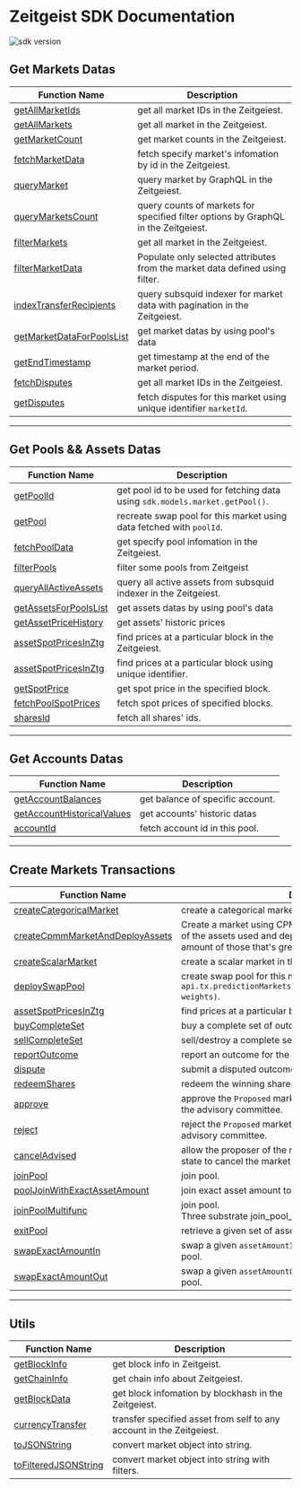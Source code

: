 # Zeitgeist SDK Documentation

![sdk version](https://img.shields.io/github/v/tag/zeitgeistpm/tools?label=sdk)

## Get Markets Datas

| Function Name                                                            | Description                                                                        |
| ------------------------------------------------------------------------ | ---------------------------------------------------------------------------------- |
| [getAllMarketIds](/build/sdk/indexs#getallmarketids)                     | get all market IDs in the Zeitgeiest.                                              |
| [getAllMarkets](/build/sdk/indexs#getallmarkets)                         | get all market in the Zeitgeiest.                                                  |
| [getMarketCount](/build/sdk/indexs#getmarketcount)                       | get market counts in the Zeitgeiest.                                               |
| [fetchMarketData](/build/sdk/indexs#fetchmarketdata)                     | fetch specify market's infomation by id in the Zeitgeiest.                         |
| [queryMarket](/build/sdk/indexs#querymarket)                             | query market by GraphQL in the Zeitgeiest.                                         |
| [queryMarketsCount](/build/sdk/indexs#querymarketscount)                 | query counts of markets for specified filter options by GraphQL in the Zeitgeiest. |
| [filterMarkets](/build/sdk/indexs#filtermarkets)                         | get all market in the Zeitgeiest.                                                  |
| [filterMarketData](/build/sdk/market#filtermarketdata)                   | Populate only selected attributes from the market data defined using filter.       |
| [indexTransferRecipients](/build/sdk/indexs#indextransferrecipients)     | query subsquid indexer for market data with pagination in the Zeitgeiest.          |
| [getMarketDataForPoolsList](/build/sdk/indexs#getMarketDataForPoolsList) | get market datas by using pool's data                                              |
| [getEndTimestamp](/build/sdk/market#getendtimestamp)                     | get timestamp at the end of the market period.                                     |
| [fetchDisputes](/build/sdk/indexs#fetchpooldata)                         | get all market IDs in the Zeitgeiest.                                              |
| [getDisputes](/build/sdk/market#getdisputes)                             | fetch disputes for this market using unique identifier `marketId`.                 |

---

## Get Pools && Assets Datas

| Function Name                                                    | Description                                                                   |
| ---------------------------------------------------------------- | ----------------------------------------------------------------------------- |
| [getPoolId](/build/sdk/market#getpoolid)                         | get pool id to be used for fetching data using `sdk.models.market.getPool()`. |
| [getPool](/build/sdk/market#getpool)                             | recreate swap pool for this market using data fetched with `poolId`.          |
| [fetchPoolData](/build/sdk/indexs#fetchpooldata)                 | get specify pool infomation in the Zeitgeiest.                                |
| [filterPools](/build/sdk/indexs#filterPools)                     | filter some pools from Zeitgeist                                              |
| [queryAllActiveAssets](/build/sdk/indexs#queryallactiveassets)   | query all active assets from subsquid indexer in the Zeitgeiest.              |
| [getAssetsForPoolsList](/build/sdk/indexs#getAssetsForPoolsList) | get assets datas by using pool's data                                         |
| [getAssetPriceHistory](/build/sdk/indexs#getAssetPriceHistory)   | get assets' historic prices                                                   |
| [assetSpotPricesInZtg](/build/sdk/indexs#assetspotpricesinztg)   | find prices at a particular block in the Zeitgeiest.                          |
| [assetSpotPricesInZtg](/build/sdk/swap#assetspotpricesinztg)     | find prices at a particular block using unique identifier.                    |
| [getSpotPrice](/build/sdk/swap#getspotprice)                     | get spot price in the specified block.                                        |
| [fetchPoolSpotPrices](/build/sdk/swap#fetchpoolspotprices)       | fetch spot prices of specified blocks.                                        |
| [sharesId](/build/sdk/swap#sharesid)                             | fetch all shares' ids.                                                        |

---

## Get Accounts Datas

| Function Name                                                              | Description                      |
| -------------------------------------------------------------------------- | -------------------------------- |
| [getAccountBalances](/build/sdk/indexs#getAccountBalances)                 | get balance of specific account. |
| [getAccountHistoricalValues](/build/sdk/indexs#getAccountHistoricalValues) | get accounts' historic datas     |
| [accountId](/build/sdk/swap#accountid)                                     | fetch account id in this pool.   |

---

## Create Markets Transactions

| Function Name                                                                        | Description                                                                                                                                                                      |
| ------------------------------------------------------------------------------------ | -------------------------------------------------------------------------------------------------------------------------------------------------------------------------------- |
| [createCategoricalMarket](/build/sdk/indexs#createcategoricalmarket)                 | create a categorical market in the Zeitgeiest.                                                                                                                                   |
| [createCpmmMarketAndDeployAssets](/build/sdk/indexs#createcpmmmarketanddeployassets) | Create a market using CPMM scoring rule, buy a complete set of the assets used and deploy within and deploy an arbitrary amount of those that's greater than the minimum amount. |
| [createScalarMarket](/build/sdk/indexs#createscalarmarket)                           | create a scalar market in the Zeitgeiest.                                                                                                                                        |
| [deploySwapPool](/build/sdk/market#deployswappool)                                   | create swap pool for this market via `api.tx.predictionMarkets.deploySwapPoolForMarket(marketId, weights)`.                                                                      |
| [assetSpotPricesInZtg](/build/sdk/market#assetspotpricesinztg)                       | find prices at a particular block using unique identifier.                                                                                                                       |
| [buyCompleteSet](/build/sdk/market#buycompleteset)                                   | buy a complete set of outcome shares for the market.                                                                                                                             |
| [sellCompleteSet](/build/sdk/market#sellcompleteset)                                 | sell/destroy a complete set of outcome shares for the market.                                                                                                                    |
| [reportOutcome](/build/sdk/market#reportoutcome)                                     | report an outcome for the market.                                                                                                                                                |
| [dispute](/build/sdk/market#dispute)                                                 | submit a disputed outcome for the market.                                                                                                                                        |
| [redeemShares](/build/sdk/market#redeemshares)                                       | redeem the winning shares for the market.                                                                                                                                        |
| [approve](/build/sdk/market#approve)                                                 | approve the `Proposed` market that is waiting for approval from the advisory committee.                                                                                          |
| [reject](/build/sdk/market#reject)                                                   | reject the `Proposed` market that is waiting for approval from the advisory committee.                                                                                           |
| [cancelAdvised](/build/sdk/market#canceladvised)                                     | allow the proposer of the market that is currently in a `Proposed` state to cancel the market proposal.                                                                          |
| [joinPool](/build/sdk/swap#joinpool)                                                 | join pool.                                                                                                                                                                       |
| [poolJoinWithExactAssetAmount](/build/sdk/swap#pooljoinwithexactassetamount)         | join exact asset amount to the pool.                                                                                                                                             |
| [joinPoolMultifunc](/build/sdk/swap#joinpoolmultifunc)                               | join pool.<br/>Three substrate join_pool_xxx functions in one                                                                                                                    |
| [exitPool](/build/sdk/swap#exitpool)                                                 | retrieve a given set of assets from pool to the signer.                                                                                                                          |
| [swapExactAmountIn](/build/sdk/swap#swapexactamountin)                               | swap a given `assetAmountIn` of the `assetIn/assetOut` pair to pool.                                                                                                             |
| [swapExactAmountOut](/build/sdk/swap#swapexactamountout)                             | swap a given `assetAmountOut` of the `assetIn/assetOut` pair to pool.                                                                                                            |

---

## Utils

| Function Name                                                  | Description                                                          |
| -------------------------------------------------------------- | -------------------------------------------------------------------- |
| [getBlockInfo](/build/sdk/common#getblockinfo)                 | get block info in Zeitgeist.                                         |
| [getChainInfo](/build/sdk/common#getchaininfo)                 | get chain info about Zeitgeiest.                                     |
| [getBlockData](/build/sdk/indexs#getblockdata)                 | get block infomation by blockhash in the Zeitgeiest.                 |
| [currencyTransfer](/build/sdk/indexs#currencytransfer)         | transfer specified asset from self to any account in the Zeitgeiest. |
| [toJSONString](/build/sdk/market#tojsonstring)                 | convert market object into string.                                   |
| [toFilteredJSONString](/build/sdk/market#tofilteredjsonstring) | convert market object into string with filters.                      |
